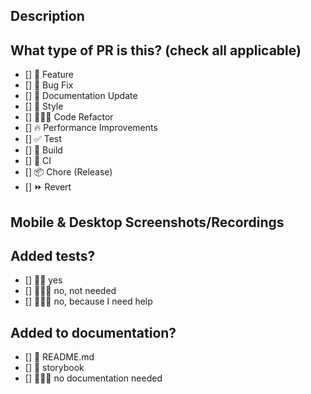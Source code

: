 ## Description

<!--
Describe the changes here
-->

## What type of PR is this? (check all applicable)

- [] 🍕 Feature
- [] 🐛 Bug Fix
- [] 📝 Documentation Update
- [] 🎨 Style
- [] 👨🏻‍💻 Code Refactor
- [] 🔥 Performance Improvements
- [] ✅ Test
- [] 🤖 Build
- [] 🔁 CI
- [] 📦 Chore (Release)
- [] ⏩ Revert

## Mobile & Desktop Screenshots/Recordings

<!--
[optional] Only visual changes require screenshots
-->

## Added tests?

- [] 👍🏻 yes
- [] 🙅🏻‍♂️ no, not needed
- [] 🙅🏻‍♂️ no, because I need help

## Added to documentation?

- [] 📜 README.md
- [] 📕 storybook
- [] 🙅🏻‍♂️ no documentation needed
